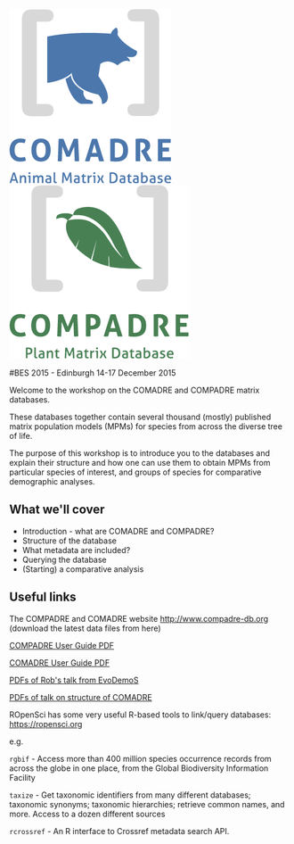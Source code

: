 ![logo](images/Logo_COMADRE_Vertical_Color.png)    ![logo](images/Logo_COMPADRE_Vertical_Color.png)

#BES 2015 - Edinburgh 14-17 December 2015

Welcome to the workshop on the COMADRE and COMPADRE matrix databases.

These databases together contain several thousand (mostly) published matrix population models (MPMs) for species from across the diverse tree of life.

The purpose of this workshop is to introduce you to the databases and explain their structure and how one can use them to obtain MPMs from particular species of interest, and groups of species for comparative demographic analyses.

## What we'll cover

- Introduction - what are COMADRE and COMPADRE?
- Structure of the database
- What metadata are included?
- Querying the database
- (Starting) a comparative analysis

## Useful links

The COMPADRE and COMADRE website http://www.compadre-db.org (download the latest data files from here)


[COMPADRE User Guide PDF](https://github.com/jonesor/compadreDB/raw/master/COMPADRE-UserGuide/COMPADRE-UserGuide.pdf)


[COMADRE User Guide PDF](https://github.com/jonesor/compadreDB/raw/master/COMADRE-UserGuide/COMADRE-UserGuide.pdf)

[PDFs of Rob's talk from EvoDemoS]()

[PDFs of talk on structure of COMADRE](https://github.com/jonesor/compadreDB/raw/master/Workshop/EvoDemoS2015/COMADRE-Workshop-EvoDemoS-Structure.pdf)


ROpenSci has some very useful R-based tools to link/query databases: https://ropensci.org

e.g. 

`rgbif` -	Access more than 400 million species occurrence records from across the globe in one place, from the Global Biodiversity Information Facility

`taxize` - Get taxonomic identifiers from many different databases; taxonomic synonyms; taxonomic hierarchies; retrieve common names, and more. Access to a dozen different sources

`rcrossref` - An R interface to Crossref metadata search API.